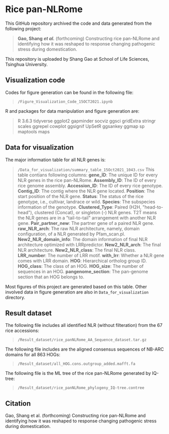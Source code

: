 # Rice pan-NLRome
This  GitHub repository archived the code and data generated from the following project:
> **Gao, Shang** ***et al.*** (forthcoming) Constructing rice pan-NLRome and identifying how it was reshaped to response changing pathogenic stress during domestication.

This repository is uploaded by Shang Gao at School of Life Sciences, Tsinghua University.
 
## Visualization code
Codes for figure generation can be found in the following file: 
> `/Figure_Visualization_Code_15OCT2021.ipynb`

R and packages for data manipulation and figure generation are:
> R 3.6.3
> tidyverse
> ggplot2
> gapminder
> socviz
> ggsci
> gridExtra
> stringr
> scales
> ggrepel
> cowplot
> ggsignif
> UpSetR
> ggsankey
> ggmap
> sp
> maptools
> maps

## Data for visualization
The major information table for all NLR genes is:
>`/Data_for_visualization/summary_table_15Oct2021_1043.csv`
This table contians following columns:
__gene_ID__: The unique ID for every NLR genes in the rice pan-NLRome.
__Assembly_ID__: The ID of every rice genome assembly.
__Accession_ID__: The ID of every rice genotype.
__Contig_ID__: The contig where the NLR gene located.
__Position__: The start position of the NLR gene.
__Status__: The status of the rice genotype, i.e., cultivar, landrace or wild.
__Species__: The subspecies information of the genotype.
__Clustered_Type__: Paired (H2H, "head-to-head"), clustered (Concat), or singleton (-) NLR genes. T2T means the NLR genes are in a "tail-to-tail" arrangement with another NLR gene.
__Pair_partner_new__: The partner gene of a paired NLR gene.
__raw_NLR_arch__: The raw NLR architecture, namely, domain configuration, of a NLR generated by Pfam_scan.pl.
__New2_NLR_domain_info__: The domain information of final NLR architecture optimized with LRRpredictor.
__New2_NLR_arch__: The final NLR architecture.
__New2_NLR_class__: The final NLR class.
__LRR_number__: The number of LRR motif.
__with_lrr__: Whether a NLR gene comes with LRR domain.
__HOG__: Hierarchical ortholog group ID.
__HOG_class__: The class of an HOG.
__HOG_size__: The number of sequences in an HOG.
__pangenome_section__: The pan-genome section that an HOG belongs to.


Most figures of this project are generated based on this table.
Other involved data in figure generation are also in `Data_for_visualization` directory.



## Result dataset
The following file includes all identified NLR (without filteration) from the 67 rice accessions:
>`/Result_dataset/rice_panNLRome_AA_Sequence_dataset.tar.gz`

The following file includes are the aligned consensus sequences of NB-ARC domains for all 863 HOGs:
>`/Result_dataset/all_HOG.cons.outgroup_added.mafft.fa`

The following file is the ML tree of the rice pan-NLRome generated by IQ-tree:
>`/Result_dataset/rice_panNLRome_phylogeny_IQ-tree.contree`


## Citation
Gao, Shang et al. (forthcoming) Constructing rice pan-NLRome and identifying how it was reshaped to response changing pathogenic stress during domestication.

